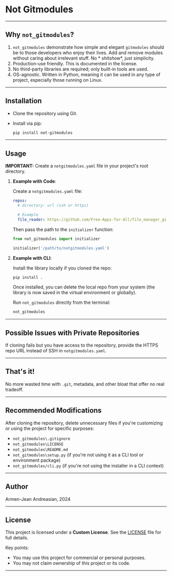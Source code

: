 # Not Gitmodules

---

## Why `not_gitmodules`?

1. `not_gitmodules` demonstrate how simple and elegant `gitmodules` should be to those developers who enjoy their lives. Add and remove modules without caring about irrelevant stuff. No *
   *shitshow**, just simplicity.
2. Production-use friendly. This is documented in the license.
3. No third-party libraries are required; only built-in tools are used.
4. OS-agnostic. Written in Python, meaning it can be used in any type of project, especially those running on Linux.

---

## Installation

- Clone the repository using Git.
- Install via pip:

  ```bash
  pip install not-gitmodules
  ```

---

## Usage

**IMPORTANT:** Create a `notgitmodules.yaml` file in your project's root directory.

1. **Example with Code**:

   Create a `notgitmodules.yaml` file:

   ```yaml
   repos:
     # directory: url (ssh or https)

     # Example
     file_reader: https://github.com/Free-Apps-for-All/file_manager_git_module
   ```

   Then pass the path to the `initializer` function:

   ```python
   from not_gitmodules import initializer

   initializer('/path/to/notgitmodules.yaml')
   ```

2. **Example with CLI**:

   Install the library locally if you cloned the repo:

   ```bash
   pip install .
   ```

   Once installed, you can delete the local repo from your system (the library is now saved in the virtual environment
   or globally).

   Run `not_gitmodules` directly from the terminal:

   ```bash
   not_gitmodules
   ```

---

## Possible Issues with Private Repositories

If cloning fails but you have access to the repository, provide the HTTPS repo URL instead of SSH
in `notgitmodules.yaml`.

---

## That's it!

No more wasted time with `.git`, metadata, and other bloat that offer no real tradeoff.

---

## Recommended Modifications

After cloning the repository, delete unnecessary files if you're customizing or using the project for specific purposes:

- `not_gitmodules\.gitignore`
- `not_gitmodules\LICENSE`
- `not_gitmodules\README.md`
- `not_gitmodules\setup.py` (if you're not using it as a CLI tool or environment package)
- `not_gitmodules/cli.py` (if you're not using the installer in a CLI context)

---

## Author

Armen-Jean Andreasian, 2024

---

## License

This project is licensed under a **Custom License**. See the [LICENSE](./LICENSE) file for full details.

Key points:

- You may use this project for commercial or personal purposes.
- You may not claim ownership of this project or its code.

---
